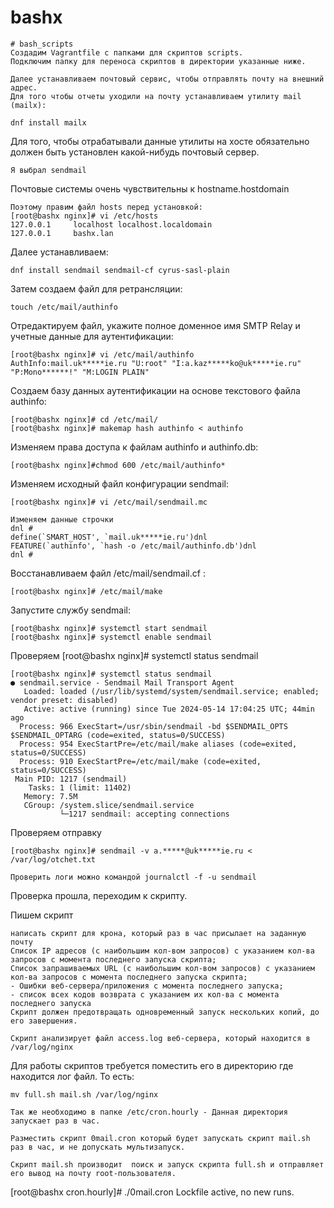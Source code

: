# bashx
```
# bash_scripts
Создадим Vagrantfile c папками для скриптов scripts.
Подключим папку для переноса скриптов в директории указанные ниже.
```
```
Далее устанавливаем почтовый сервис, чтобы отправлять почту на внешний адрес.
Для того чтобы отчеты уходили на почту устанавливаем утилиту mail (mailx):
```
```
dnf install mailx
```
Для того, чтобы отрабатывали данные утилиты на хосте обязательно должен быть установлен какой-нибудь почтовый сервер.
```
Я выбрал sendmail
```
Почтовые системы очень чувствительны к hostname.hostdomain
```
Поэтому правим файл hosts перед установкой:
[root@bashx nginx]# vi /etc/hosts
127.0.0.1     localhost localhost.localdomain
127.0.0.1     bashx.lan
```
Далее устанавливаем:
```
dnf install sendmail sendmail-cf cyrus-sasl-plain
```
Затем создаем файл для ретрансляции:
```
touch /etc/mail/authinfo
```
Отредактируем файл, укажите полное доменное имя SMTP Relay и учетные данные для аутентификации:
```
[root@bashx nginx]# vi /etc/mail/authinfo
AuthInfo:mail.uk*****ie.ru "U:root" "I:a.kaz*****ko@uk*****ie.ru" "P:Mono******!" "M:LOGIN PLAIN"
```

Создаем базу данных аутентификации на основе текстового файла authinfo:
```
[root@bashx nginx]# cd /etc/mail/
[root@bashx nginx]# makemap hash authinfo < authinfo
```
Изменяем права доступа к файлам authinfo и authinfo.db:
```
[root@bashx nginx]#chmod 600 /etc/mail/authinfo*
```
Изменяем исходный файл конфигурации sendmail:
```
[root@bashx nginx]# vi /etc/mail/sendmail.mc
```
```
Изменяем данные строчки
dnl #
define(`SMART_HOST', `mail.uk*****ie.ru')dnl
FEATURE(`authinfo', `hash -o /etc/mail/authinfo.db')dnl
dnl #
```
Восстанавливаем файл /etc/mail/sendmail.cf :
```
[root@bashx nginx]# /etc/mail/make
```
Запустите службу sendmail:
```
[root@bashx nginx]# systemctl start sendmail
[root@bashx nginx]# systemctl enable sendmail
```
Проверяем
[root@bashx nginx]# systemctl status sendmail
```
[root@bashx nginx]# systemctl status sendmail
● sendmail.service - Sendmail Mail Transport Agent
   Loaded: loaded (/usr/lib/systemd/system/sendmail.service; enabled; vendor preset: disabled)
   Active: active (running) since Tue 2024-05-14 17:04:25 UTC; 44min ago
  Process: 966 ExecStart=/usr/sbin/sendmail -bd $SENDMAIL_OPTS $SENDMAIL_OPTARG (code=exited, status=0/SUCCESS)
  Process: 954 ExecStartPre=/etc/mail/make aliases (code=exited, status=0/SUCCESS)
  Process: 910 ExecStartPre=/etc/mail/make (code=exited, status=0/SUCCESS)
 Main PID: 1217 (sendmail)
    Tasks: 1 (limit: 11402)
   Memory: 7.5M
   CGroup: /system.slice/sendmail.service
           └─1217 sendmail: accepting connections
```
Проверяем отправку
```
[root@bashx nginx]# sendmail -v a.*****@uk*****ie.ru < /var/log/otchet.txt
```
```
Проверить логи можно командой journalctl -f -u sendmail
```
Проверка прошла, переходим к скрипту.


Пишем скрипт
```
написать скрипт для крона, который раз в час присылает на заданную почту
Список IP адресов (с наибольшим кол-вом запросов) с указанием кол-ва запросов c момента последнего запуска скрипта;
Список запрашиваемых URL (с наибольшим кол-вом запросов) с указанием кол-ва запросов c момента последнего запуска скрипта;
- Ошибки веб-сервера/приложения c момента последнего запуска;
- список всех кодов возврата с указанием их кол-ва с момента последнего запуска
Скрипт должен предотвращать одновременный запуск нескольких копий, до его завершения.
```
```
Скрипт анализирует файл access.log веб-сервера, который находится в /var/log/nginx
```
Для работы скриптов требуется поместить его в директорию где находится лог файл. То есть:
```
mv full.sh mail.sh /var/log/nginx
```
```
Так же необходимо в папке /etc/cron.hourly - Данная директория запускает раз в час.
```
```
Разместить скрипт 0mail.cron который будет запускать скрипт mail.sh раз в час, и не допускать мультизапуск.
```
```
Скрипт mail.sh производит  поиск и запуск скрипта full.sh и отправляет его вывод на почту root-пользователя.
```

[root@bashx cron.hourly]# ./0mail.cron
Lockfile active, no new runs.



